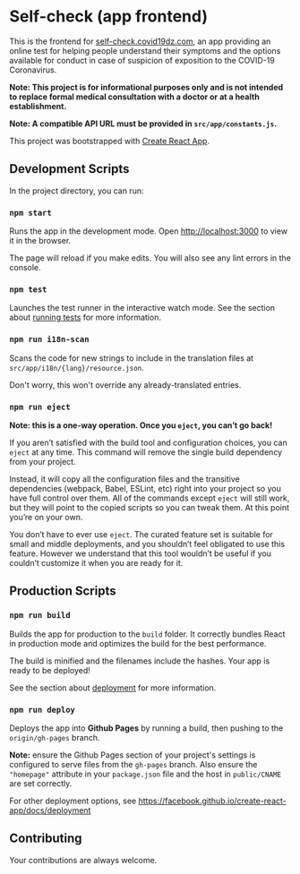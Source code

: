 # Self-check (app frontend)

This is the frontend for [self-check.covid19dz.com](https://self-check.covid19dz.com), an app providing an online test for helping people understand their symptoms and the options available for conduct in case of suspicion of exposition to the COVID-19 Coronavirus.

**Note: This project is for informational purposes only and is not intended to replace formal medical consultation with a doctor or at a health establishment.**

**Note: A compatible API URL must be provided in `src/app/constants.js`.**

This project was bootstrapped with [Create React App](https://github.com/facebook/create-react-app).

## Development Scripts

In the project directory, you can run:

### `npm start`

Runs the app in the development mode.
Open [http://localhost:3000](http://localhost:3000) to view it in the browser.

The page will reload if you make edits.
You will also see any lint errors in the console.

### `npm test`

Launches the test runner in the interactive watch mode.
See the section about [running tests](https://facebook.github.io/create-react-app/docs/running-tests) for more information.

### `npm run i18n-scan`

Scans the code for new strings to include in the translation files at `src/app/i18n/{lang}/resource.json`.

Don't worry, this won't override any already-translated entries.

### `npm run eject`

**Note: this is a one-way operation. Once you `eject`, you can’t go back!**

If you aren’t satisfied with the build tool and configuration choices, you can `eject` at any time. This command will remove the single build dependency from your project.

Instead, it will copy all the configuration files and the transitive dependencies (webpack, Babel, ESLint, etc) right into your project so you have full control over them. All of the commands except `eject` will still work, but they will point to the copied scripts so you can tweak them. At this point you’re on your own.

You don’t have to ever use `eject`. The curated feature set is suitable for small and middle deployments, and you shouldn’t feel obligated to use this feature. However we understand that this tool wouldn’t be useful if you couldn’t customize it when you are ready for it.

## Production Scripts

### `npm run build`

Builds the app for production to the `build` folder.
It correctly bundles React in production mode and optimizes the build for the best performance.

The build is minified and the filenames include the hashes.
Your app is ready to be deployed!

See the section about [deployment](https://facebook.github.io/create-react-app/docs/deployment) for more information.

### `npm run deploy`

Deploys the app into **Github Pages** by running a build, then pushing to the `origin/gh-pages` branch.

**Note:** ensure the Github Pages section of your project's settings is configured to serve files from the `gh-pages` branch. Also ensure the `"homepage"` attribute in your `package.json` file and the host in `public/CNAME` are set correctly.

For other deployment options, see https://facebook.github.io/create-react-app/docs/deployment

## Contributing

Your contributions are always welcome.
